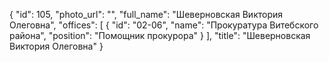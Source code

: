{
    "id": 105,
    "photo_url": "",
    "full_name": "Шеверновская Виктория Олеговна",
    "offices": [
        {
            "id": "02-06",
            "name": "Прокуратура Витебского района",
            "position": "Помощник прокурора"
        }
    ],
    "title": "Шеверновская Виктория Олеговна"
}